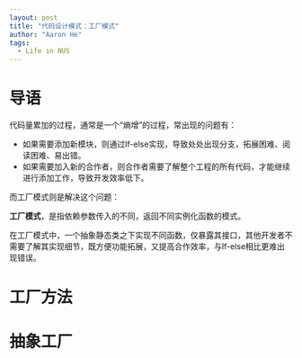```yaml
---
layout: post
title: "代码设计模式：工厂模式"
author: "Aaron He"
tags: 
  - Life in NUS
---
```


# 导语

代码量累加的过程，通常是一个“熵增”的过程，常出现的问题有：

* 如果需要添加新模块，则通过If-else实现，导致处处出现分支，拓展困难、阅读困难、易出错。
* 如果需要加入新的合作者，则合作者需要了解整个工程的所有代码，才能继续进行添加工作，导致开发效率低下。

而工厂模式则是解决这个问题：

**工厂模式**，是指依赖参数传入的不同，返回不同实例化函数的模式。

在工厂模式中，一个抽象静态类之下实现不同函数，仅暴露其接口，其他开发者不需要了解其实现细节，既方便功能拓展，又提高合作效率，与If-else相比更难出现错误。



# 工厂方法



# 抽象工厂





